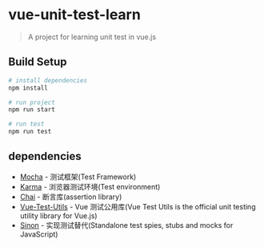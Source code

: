 # vue-unit-test-learn

> A project for learning unit test in vue.js

## Build Setup

``` bash
# install dependencies
npm install

# run project
npm run start

# run test
npm run test
```

## dependencies
- [Mocha](https://mochajs.org/) - 测试框架(Test Framework)
- [Karma](http://karma-runner.github.io) - 浏览器测试环境(Test environment)
- [Chai](https://www.chaijs.com/) - 断言库(assertion library)
- [Vue-Test-Utils](https://vue-test-utils.vuejs.org) - Vue 测试公用库(Vue Test Utils is the official unit testing utility library for Vue.js)
- [Sinon](https://github.com/jekyll/jekyll) - 实现测试替代(Standalone test spies, stubs and mocks for JavaScript)